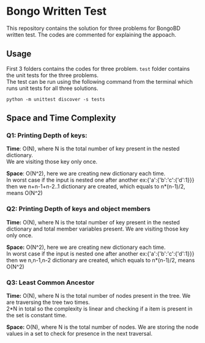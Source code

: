 # Bongo Written Test
This repository contains the solution for three problems for BongoBD written test. The codes are commented for explaining the appoach. 

## Usage
First 3 folders contains the codes for three problem. `test` folder contains the unit tests for the three problems.   
The test can be run using the following command from the terminal which runs unit tests for all three solutions. 
```
python -m unittest discover -s tests
```

## Space and Time Complexity
### Q1: Printing Depth of keys:
**Time**: O(N), where N is the total number of key present in the nested dictionary.  
We are visiting those key only once.      

**Space**: O(N^2), here we are creating new dictionary each time.  
In worst case if the input is nested one after another ex:{'a':{'b':'c':{'d':1}}} then we n+n-1+n-2..1 dictionary are created, which equals to n*(n-1)/2, means O(N^2)
  
### Q2: Printing Depth of keys and object members  
**Time:** O(N), where N is the total number of key present in the nested dictionary and total member variables present.
We are visiting those key only once.    

**Space:** O(N^2), here we are creating new dictionary each time.  
In worst case if the input is nested one after another ex:{'a':{'b':'c':{'d':1}}} then we n,n-1,n-2 dictionary are created, which equals to n*(n-1)/2, means O(N^2)

### Q3: Least Common Ancestor  
**Time:** O(N), where N is the total number of nodes present in the tree. We are traversing the tree two times.  
2*N in total so the complexity is linear and checking if a item is present in the set is constant time.  

**Space:** O(N), where N is the total number of nodes. We are storing the node values in a set to check for presence in the next traversal.
